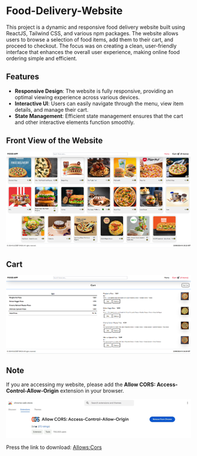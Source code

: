 # Food-Delivery-Website

This project is a dynamic and responsive food delivery website built using ReactJS, Tailwind CSS, and various npm packages. The website allows users to browse a selection of food items, add them to their cart, and proceed to checkout. The focus was on creating a clean, user-friendly interface that enhances the overall user experience, making online food ordering simple and efficient.

## Features
- **Responsive Design**: The website is fully responsive, providing an optimal viewing experience across various devices.
- **Interactive UI**: Users can easily navigate through the menu, view item details, and manage their cart.
- **State Management**: Efficient state management ensures that the cart and other interactive elements function smoothly.

## Front View of the Website
![Front View](output/output.PNG)

## Cart
![Cart](output/cart.PNG)

## Note
If you are accessing my website, please add the **Allow CORS: Access-Control-Allow-Origin** extension in your browser.

![ExtensionLink](output/extensionlink.jpg)

Press the link to download:
[Allows:Cors](https://chromewebstore.google.com/detail/allow-cors-access-control/lhobafahddgcelffkeicbaginigeejlf?hl=en)
